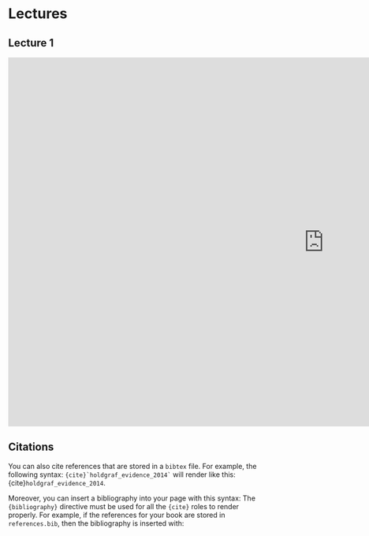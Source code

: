 # Lectures

## Lecture 1

<iframe src="https://docs.google.com/presentation/d/e/2PACX-1vRkYxTkBF46de_1v7PZFRVNo4x6Mxdoc_7S19MNSZLVruw2ThpwOfsdb1rGOEqpOb7ZB5GU0HmAagHN/pubembed?start=false&loop=false&delayms=60000" frameborder="0" width="1280" height="749" allowfullscreen="true" mozallowfullscreen="true" webkitallowfullscreen="true"></iframe>

## Citations

You can also cite references that are stored in a `bibtex` file. For example,
the following syntax: `` {cite}`holdgraf_evidence_2014` `` will render like
this: {cite}`holdgraf_evidence_2014`.

Moreover, you can insert a bibliography into your page with this syntax:
The `{bibliography}` directive must be used for all the `{cite}` roles to
render properly.
For example, if the references for your book are stored in `references.bib`,
then the bibliography is inserted with:

```{bibliography}
```
